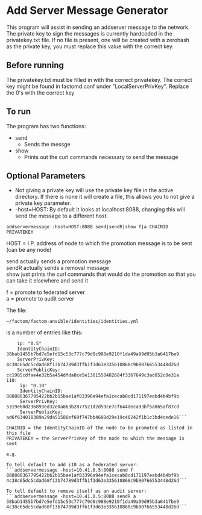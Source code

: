 Add Server Message Generator
======
This program will assist in sending an addserver message to the network. The private key to sign the messages is currently hardcoded in the privatekey.txt file. If no file is present, one will be created with a zerohash as the private key, you must replace this value with the correct key.
## Before running
The privatekey.txt must be filled in with the correct privatekey. The correct key might be found in factomd.conf under "LocalServerPrivKey". Replace the 0's with the correct key
## To run
The program has two functions:
* send
  * Sends the messge
* show
  * Prints out the curl commands necessary to send the message

## Optional Parameters
* Not giving a private key will use the private key file in the active directory. If there is none it will create a file, this allows you to not give a private key parameter.
* -host=HOST: By default it looks at localhost:8088, changing this will send the message to a different host.

```
addservermessage -host=HOST:8088 send|sendR|show f|a CHAINID PRIVATEKEY
```

HOST = I.P. address of node to which the promotion message is to be sent (can be any node)

send actually sends a promotion message  
sendR actually sends a removal message  
show just prints the curl commands that would do the promotion so that you can take it elsewhere and send it

f = promote to federated server  
a = promote to audit server  

The file:

```~/factom/factom-ansible/identities/identities.yml```

is a number of entries like this:

  ```default:  
      ip: "0.5"  
      IdentityChainID: 38bab1455b7bd7e5efd15c53c777c79d0c988e9210f1da49a99d95b3a6417be9
      ServerPrivKey: 4c38c65dc5cdad68f13b74789d3ffb1f3d63e335610868c9b90766553448d26d
      ServerPublicKey: cc1985cdfae4e32b5a454dfda8ce5e1361558482684f3367649c3ad852c8e31a
  i10:
       ip: "0.10"
       IdentityChainID: 888888367795422bb2b15bae1af83396a94efa1cecab8cd171197eabd4b4bf9b
       ServerPrivKey: 5319e60d236893ed32e0a863b2877521d2d59ce7cf644deca93bf5a065af87cd
       ServerPublicKey: ad6f634018389a29da51586ef69f747bb4608d29e19c40242f1b1c3bd4cede16```

CHAINID = the IdentityChainID of the node to be promoted as listed in this file  
PRIVATEKEY = the ServerPrivKey of the node to which the message is sent  

e.g.

To tell default to add i10 as a federated server:   
```addservermessage -host=10.41.0.5:8088 send f 888888367795422bb2b15bae1af83396a94efa1cecab8cd171197eabd4b4bf9b 4c38c65dc5cdad68f13b74789d3ffb1f3d63e335610868c9b90766553448d26d```

To tell default to remove itself as an audit server:   
```addservermessage -host=10.41.0.5:8088 sendR a 38bab1455b7bd7e5efd15c53c777c79d0c988e9210f1da49a99d95b3a6417be9 4c38c65dc5cdad68f13b74789d3ffb1f3d63e335610868c9b90766553448d26d```


